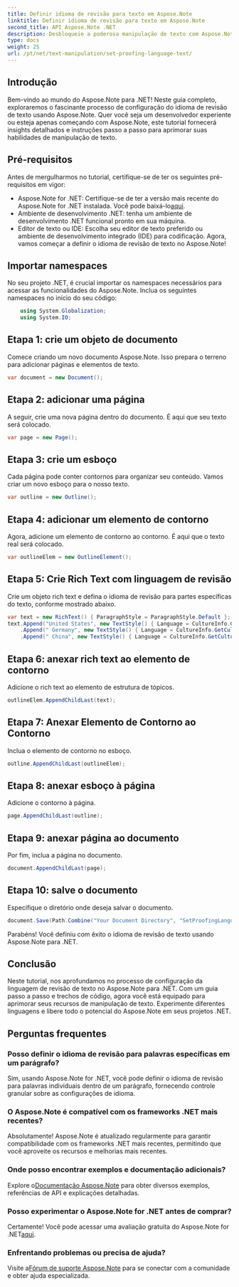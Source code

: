 ```yaml
---
title: Definir idioma de revisão para texto em Aspose.Note
linktitle: Definir idioma de revisão para texto em Aspose.Note
second_title: API Aspose.Note .NET
description: Desbloqueie a poderosa manipulação de texto com Aspose.Note para .NET. Defina o idioma de revisão sem esforço com orientação passo a passo. Aprimore seus projetos .NET agora!
type: docs
weight: 25
url: /pt/net/text-manipulation/set-proofing-language-text/
---
```

## Introdução
Bem-vindo ao mundo do Aspose.Note para .NET! Neste guia completo, exploraremos o fascinante processo de configuração do idioma de revisão de texto usando Aspose.Note. Quer você seja um desenvolvedor experiente ou esteja apenas começando com Aspose.Note, este tutorial fornecerá insights detalhados e instruções passo a passo para aprimorar suas habilidades de manipulação de texto.
## Pré-requisitos
Antes de mergulharmos no tutorial, certifique-se de ter os seguintes pré-requisitos em vigor:
- Aspose.Note for .NET: Certifique-se de ter a versão mais recente do Aspose.Note for .NET instalada. Você pode baixá-lo[aqui](https://releases.aspose.com/note/net/).
- Ambiente de desenvolvimento .NET: tenha um ambiente de desenvolvimento .NET funcional pronto em sua máquina.
- Editor de texto ou IDE: Escolha seu editor de texto preferido ou ambiente de desenvolvimento integrado (IDE) para codificação.
Agora, vamos começar a definir o idioma de revisão de texto no Aspose.Note!
## Importar namespaces
No seu projeto .NET, é crucial importar os namespaces necessários para acessar as funcionalidades do Aspose.Note. Inclua os seguintes namespaces no início do seu código:
```csharp
    using System.Globalization;
    using System.IO;
```
## Etapa 1: crie um objeto de documento
Comece criando um novo documento Aspose.Note. Isso prepara o terreno para adicionar páginas e elementos de texto.
```csharp
var document = new Document();
```
## Etapa 2: adicionar uma página
A seguir, crie uma nova página dentro do documento. É aqui que seu texto será colocado.
```csharp
var page = new Page();
```
## Etapa 3: crie um esboço
Cada página pode conter contornos para organizar seu conteúdo. Vamos criar um novo esboço para o nosso texto.
```csharp
var outline = new Outline();
```
## Etapa 4: adicionar um elemento de contorno
Agora, adicione um elemento de contorno ao contorno. É aqui que o texto real será colocado.
```csharp
var outlineElem = new OutlineElement();
```
## Etapa 5: Crie Rich Text com linguagem de revisão
Crie um objeto rich text e defina o idioma de revisão para partes específicas do texto, conforme mostrado abaixo.
```csharp
var text = new RichText() { ParagraphStyle = ParagraphStyle.Default };
text.Append("United States", new TextStyle() { Language = CultureInfo.GetCultureInfo("en-US") })
    .Append(" Germany", new TextStyle() { Language = CultureInfo.GetCultureInfo("de-DE") })
    .Append(" China", new TextStyle() { Language = CultureInfo.GetCultureInfo("zh-CN") });
```
## Etapa 6: anexar rich text ao elemento de contorno
Adicione o rich text ao elemento de estrutura de tópicos.
```csharp
outlineElem.AppendChildLast(text);
```
## Etapa 7: Anexar Elemento de Contorno ao Contorno
Inclua o elemento de contorno no esboço.
```csharp
outline.AppendChildLast(outlineElem);
```
## Etapa 8: anexar esboço à página
Adicione o contorno à página.
```csharp
page.AppendChildLast(outline);
```
## Etapa 9: anexar página ao documento
Por fim, inclua a página no documento.
```csharp
document.AppendChildLast(page);
```
## Etapa 10: salve o documento
Especifique o diretório onde deseja salvar o documento.
```csharp
document.Save(Path.Combine("Your Document Directory", "SetProofingLanguageForText.one"));
```
Parabéns! Você definiu com êxito o idioma de revisão de texto usando Aspose.Note para .NET.
## Conclusão
Neste tutorial, nos aprofundamos no processo de configuração da linguagem de revisão de texto no Aspose.Note para .NET. Com um guia passo a passo e trechos de código, agora você está equipado para aprimorar seus recursos de manipulação de texto. Experimente diferentes linguagens e libere todo o potencial do Aspose.Note em seus projetos .NET.

## Perguntas frequentes
### Posso definir o idioma de revisão para palavras específicas em um parágrafo?
Sim, usando Aspose.Note for .NET, você pode definir o idioma de revisão para palavras individuais dentro de um parágrafo, fornecendo controle granular sobre as configurações de idioma.
### O Aspose.Note é compatível com os frameworks .NET mais recentes?
Absolutamente! Aspose.Note é atualizado regularmente para garantir compatibilidade com os frameworks .NET mais recentes, permitindo que você aproveite os recursos e melhorias mais recentes.
### Onde posso encontrar exemplos e documentação adicionais?
 Explore o[Documentação Aspose.Note](https://reference.aspose.com/note/net/) para obter diversos exemplos, referências de API e explicações detalhadas.
### Posso experimentar o Aspose.Note for .NET antes de comprar?
 Certamente! Você pode acessar uma avaliação gratuita do Aspose.Note for .NET[aqui](https://releases.aspose.com/).
### Enfrentando problemas ou precisa de ajuda?
 Visite a[Fórum de suporte Aspose.Note](https://forum.aspose.com/c/note/28) para se conectar com a comunidade e obter ajuda especializada.
